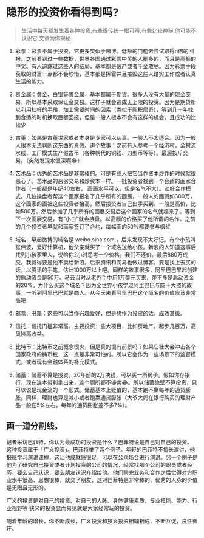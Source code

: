 
# 隐形的投资你看得到吗?

> 生活中每天都发生着各种投资,有些很传统一眼可辨,有些比较神秘,你可能不认识它,文章为你揭秘

1. 彩票：彩票不属于投资，它更多类似于赌博。低额的门槛去尝试取得n倍的回报。之前看到过一些数据，世界各国通过彩票中奖的人挺多的，而且是高额的中奖。有人追踪过这些人的结局，基本都是破产或者千金散尽。因为彩票手段获取的财富一点都不会珍惜，基本都是挥霍并且摧毁这些人踏实工作或者认真生活的能力。

2. 贵金属：黄金、白银等贵金属，基本都属于期货。很多人没有大量的现金交易，所以基本采取保证金交易。这样子就会造成无上限的投资。因为是期货所以利用杠杆的手段，加上需要时间的因素（类似于囤积居奇），等到几十年找到合适的时机换取巨额回报，但是一般人根本不会有这样的机会，且成功的比较少

3. 古董：如果是古董世家或者本身是专家可以从事。一般人不太适合。因为一般人根本无法判断这东西的真假。讲个故事：之前有人参考一个经济村，全村流水线、工厂模式生产假古币（各种朝代的铜钱、刀型币等等）。最后按斤交易。（突然发现水很深啊😂）

4. 艺术品：优秀的艺术品是非常棒的。可是有些人把它当作资本炒作的时候就很恶心了。艺术品的恶劣交易和炒资本一样。一批投资者找到一个合适的画家合作者（一般都是年纪40左右， 画画水平可以，但是名气不大）。谈好合作模式。几位操盘者帮这个画家报名了几乎所有的画展，一般人的画假如300万，这个画家的画被这些投资者抬高，然后投资者自己出手买到。一般是高价，比如500万。然后参加了几乎所有的画展交易后这个画家的名气就起来了。等到下一次画展交易，有“小白”就会接盘。以高额的价格买了他所谓的名作。之前的几个投资者早就和画家签订了合约，每幅画的50%都要参与枫红

5. 域名：早起微博的域名是 weibo.sina.com ，后来发现不太好记。有个小孩叫张伟波，爱好计算机，他父亲就买了一个域名送给小孩。新浪的人知道这事后找到小孩家里人，说给你2小时思考一个价格，我们不还价。最后880万成交。我觉得要是他不卖给新浪，后来腾讯和网易也做过博客，要是找上去买的话，以腾讯的手笔，估计1000万以上吧。同样的故事很多，阿里巴巴早起创建的启动资金是50万。马云当时从老外手中用1万美元买来，差不多是启动资金的20%。为什么买这个域名？因为全世界小孩学过阿里巴巴与四十大盗的故事，一听到阿里巴巴就是商人。从今天来看阿里巴巴这个域名的价值应该非常高吧

6. 邮票、书籍：这些可以当作兴趣爱好，但是想作为投资的话，成效甚微。

7. 信托：信托门槛非常高。主要投资一些大项目，比如房地产。起步几百万，高风险高收益。

8. 比特币：比特币之前概念很火，但是真的很有前景吗？如果它壮大会冲击各个国家政府的铸币权，这一点是非常可怕的。所以它会作为一些场景下的监督模式，或者现有金融体系的补充模式。

9. 储蓄：储蓄不算是投资。20年前的2万块钱，可以买一所房子。假如你存银行，现在连本带利拿出来，连个厕所都不够卖😂。所以储蓄绝壁不算投资，只可以说是现金流的一个形式。储蓄基本上贬值的，基本跑不赢每年的通货膨胀。同样，理财也算是减小或者跑赢通货膨胀（大爷大妈在银行购买的理财产品一般在5%左右，每年的通货膨胀差不多7%）。


## 画一道分割线。


记者采访巴菲特，你认为最成功的投资是什么？巴菲特说是自己对自己的投资。
这种投资属于「广义投资」。巴菲特举了两个例子。年轻的巴菲特不擅长演讲，他报班学习演讲课程，这让他成就感很足，可以在公众场合进行演讲。另一个例子是他为了研究自己投资或者计划投资的公司的情况，经常找那个公司的职员或者经历，要么自己认识，要么朋友认识介绍给他。他们聊完业务和合作之后觉得对方职业水平很高、思想很棒，就交了朋友，这对巴菲特是非常棒的，优秀的人脉的价值是无限且无形的。

广义的投资是对自己的投资、对自己的人脉、身体健康素质、专业技能、能力、行业视野等
狭义的投资显而易见就是大家经常玩的投资。

随着年龄的增长，你不断成长，广义投资和狭义投资相辅相成，不断互促，良性循环。​​​​